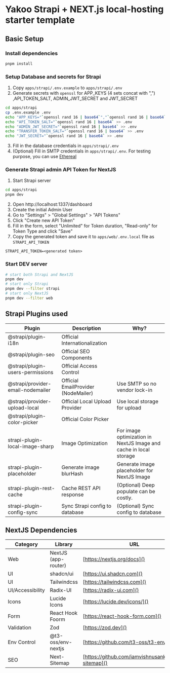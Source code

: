 # Yakoo Strapi + NEXT.js local-hosting starter template

## Basic Setup

### Install dependencies

```bash
pnpm install
```

### Setup Database and secrets for Strapi

1. Copy `apps/strapi/.env.example` to `apps/strapi/.env`
2. Generate secrets with `openssl` for APP_KEYS (4 sets concat with ",") ,API_TOKEN_SALT, ADMIN_JWT_SECRET and JWT_SECRET

```bash
cd apps/strapi
cp .env.example .env
echo "APP_KEYS="`openssl rand 16 | base64`","`openssl rand 16 | base64`","`openssl rand 16 | base64`","`openssl rand 16 | base64` >> .env
echo "API_TOKEN_SALT="`openssl rand 16 | base64` >> .env
echo "ADMIN_JWT_SECRET="`openssl rand 16 | base64` >> .env
echo "TRANSFER_TOKEN_SALT="`openssl rand 16 | base64` >> .env
echo "JWT_SECRET="`openssl rand 16 | base64` >> .env
```

3. Fill in the database credentials in `apps/strapi/.env`
4. (Optional) Fill in SMTP credentials in `apps/strapi/.env`. For testing purpose, you can use [Ethereal](https://ethereal.email/)

### Generate Strapi admin API Token for NextJS

1. Start Strapi server

```bash
cd apps/strapi
pnpm dev
```

2. Open http://localhost:1337/dashboard
3. Create the initial Admin User
4. Go to "Settings" > "Global Settings" > "API Tokens"
5. Click "Create new API Token"
6. Fill in the form, select "Unlimited" for Token duration, "Read-only" for Token Type and click "Save"
7. Copy the generated token and save it to `apps/web/.env.local` file as `STRAPI_API_TOKEN`

```env
STRAPI_API_TOKEN=<generated token>
```

### Start DEV server

```bash
# start both Strapi and NextJS
pnpm dev
# start only Strapi
pnpm dev --filter strapi
# start only NextJS
pnpm dev --filter web
```

## Strapi Plugins used

| Plugin                            | Description                         | Why?                                                              |
| --------------------------------- | ----------------------------------- | ----------------------------------------------------------------- |
| @strapi/plugin-i18n               | Official Internationalization       |                                                                   |
| @strapi/plugin-seo                | Official SEO Components             |                                                                   |
| @strapi/plugin-users-permissions  | Official Access Control             |                                                                   |
| @strapi/provider-email-nodemailer | Official EmailProvider (NodeMailer) | Use SMTP so no vendor lock-in                                     |
| @strapi/provider-upload-local     | Official Local Upload Provider      | Use local storage for upload                                      |
| @strapi/plugin-color-picker       | Official Color Picker               |                                                                   |
| strapi-plugin-local-image-sharp   | Image Optimization                  | For image optimization in NextJS Image and cache in local storage |
| strapi-plugin-placeholder         | Generate image blurHash             | Generate image placeholder for NextJS Image                       |
| strapi-plugin-rest-cache          | Cache REST API response             | (Optional) Deep populate can be costly.                           |
| strapi-plugin-config-sync         | Sync Strapi config to database      | (Optional) Sync config to database                                |

## NextJS Dependencies

| Category         | Library             | URL                                                 |
| ---------------- | ------------------- | --------------------------------------------------- |
| Web              | NextJS (app-router) | [https://nextjs.org/docs]()                         |
| UI               | shadcn/ui           | [https://ui.shadcn.com]()                           |
| UI               | Tailwindcss         | [https://tailwindcss.com]()                         |
| UI/Accessibility | Radix-UI            | [https://radix-ui.com]()                            |
| Icons            | Lucide Icons        | [https://lucide.dev/icons/]()                       |
| Form             | React Hook Foorm    | [https://react-hook-form.com]()                     |
| Validation       | Zod                 | [https://zod.dev]()                                 |
| Env Control      | @t3-oss/env-nextjs  | [https://github.com/t3-oss/t3-env]()                |
| SEO              | Next-Sitemap        | [https://github.com/iamvishnusankar/next-sitemap]() |
